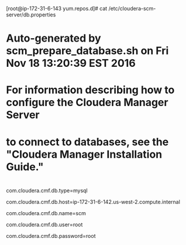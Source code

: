 [root@ip-172-31-6-143 yum.repos.d]# cat /etc/cloudera-scm-server/db.properties

# Auto-generated by scm_prepare_database.sh on Fri Nov 18 13:20:39 EST 2016

#

# For information describing how to configure the Cloudera Manager Server

# to connect to databases, see the "Cloudera Manager Installation Guide."

#

com.cloudera.cmf.db.type=mysql

com.cloudera.cmf.db.host=ip-172-31-6-142.us-west-2.compute.internal

com.cloudera.cmf.db.name=scm

com.cloudera.cmf.db.user=root

com.cloudera.cmf.db.password=root
